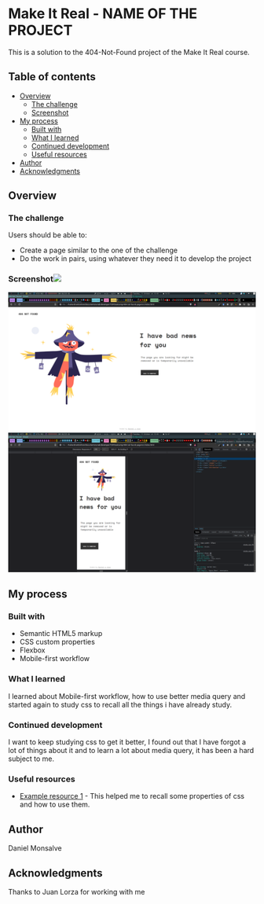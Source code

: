 # Make It Real - NAME OF THE PROJECT

This is a solution to the 404-Not-Found project of the Make It Real course.

## Table of contents

- [Overview](#overview)
  - [The challenge](#the-challenge)
  - [Screenshot](#screenshot)
- [My process](#my-process)
  - [Built with](#built-with)
  - [What I learned](#what-i-learned)
  - [Continued development](#continued-development)
  - [Useful resources](#useful-resources)
- [Author](#author)
- [Acknowledgments](#acknowledgments)


## Overview

### The challenge

Users should be able to:

- Create a page similar to the one of the challenge
- Do the work in pairs, using whatever they need it to develop the project

### Screenshot![](./screenshot.jpg)

![Alt text](./screenshots/2022-10-11-134914_1920x1080_scrot.png)
![Alt text](./screenshots/2022-10-11-134919_1920x1080_scrot.png)

## My process

### Built with

- Semantic HTML5 markup
- CSS custom properties
- Flexbox
- Mobile-first workflow

### What I learned

I learned about Mobile-first workflow, how to use better media query and started again to study css to recall all the things i have already study.

### Continued development

I want to keep studying css to get it better, I found out that I have forgot a lot of things about it and to learn a lot about media query, it has been a hard subject to me.

### Useful resources

- [Example resource 1](https://developer.mozilla.org/es/) - This helped me to recall some properties of css and how to use them.

## Author
Daniel Monsalve


## Acknowledgments

Thanks to Juan Lorza for working with me
